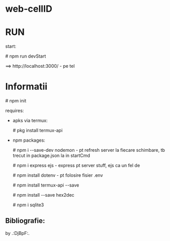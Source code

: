 # web-cellID

# RUN
start:

\# npm run devStart

==> http://localhost:3000/      - pe tel


# Informatii

\# npm init

requires:
- apks via termux:

  \# pkg install termux-api

- npm packages:

  \# npm i --save-dev nodemon            - pt refresh server la fiecare schimbare, tb trecut in package.json la in startCmd
  
  \# npm i express ejs                   - express pt server stuff, ejs ca un fel de <?php ?>
  
  \# npm install dotenv                  - pt folosire fisier .env
  
  \# npm install termux-api --save
  
  \# npm install --save hex2dec
  
  \# npm i sqlite3
  
  
  
Bibliografie:
-------------
by .:DjBpF:.






